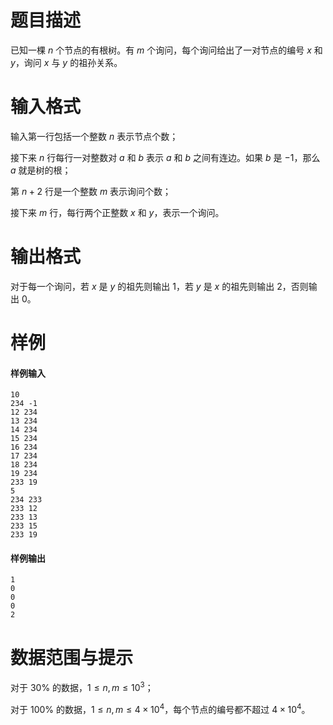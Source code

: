 
# 题目描述

已知一棵 $n$ 个节点的有根树。有 $m$ 个询问，每个询问给出了一对节点的编号 $x$ 和 $y$，询问 $x$ 与 $y$ 的祖孙关系。

# 输入格式

输入第一行包括一个整数 $n$ 表示节点个数；

接下来 $n$ 行每行一对整数对 $a$ 和 $b$ 表示 $a$ 和 $b$ 之间有连边。如果 $b$ 是 $-1$，那么 $a$ 就是树的根；

第 $n+2$ 行是一个整数 $m$ 表示询问个数；

接下来 $m$ 行，每行两个正整数 $x$ 和 $y$，表示一个询问。

# 输出格式

对于每一个询问，若 $x$ 是 $y$ 的祖先则输出 $1$，若 $y$ 是 $x$ 的祖先则输出 $2$，否则输出 $0$。

# 样例

#### 样例输入
```plain
10
234 -1
12 234
13 234
14 234
15 234
16 234
17 234
18 234
19 234
233 19
5
234 233
233 12
233 13
233 15
233 19
```

#### 样例输出
```plain
1
0
0
0
2
```

# 数据范围与提示

对于 $30\%$ 的数据，$1\le n,m\le 10^3$；

对于 $100\%$ 的数据，$1\le n,m\le 4\times 10^4$，每个节点的编号都不超过 $4\times 10^4$。


